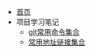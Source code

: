 * [首页](README)
* 项目学习笔记
  - [git常用命令集合](docs/projectFile/git常用命令集合/合并分支代码)
  - [常用地址链接集合](docs/projectFile/常用地址链接集合)

